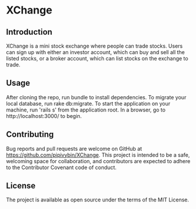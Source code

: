 # XChange

## Introduction

XChange is a mini stock exchange where people can trade stocks. Users can sign up with either an investor account, which can buy and sell all the listed stocks, or a broker account, which can list stocks on the exchange to trade. 

## Usage

After cloning the repo, run bundle to install dependencies. To migrate your local database, run rake db:migrate. To start the application on your machine, run 'rails s' from the application root. In a browser, go to http://localhost:3000/ to begin.

## Contributing

Bug reports and pull requests are welcome on GitHub at https://github.com/pipivybin/XChange. This project is intended to be a safe, welcoming space for collaboration, and contributors are expected to adhere to the Contributor Covenant code of conduct.

## License

The project is available as open source under the terms of the MIT License.
